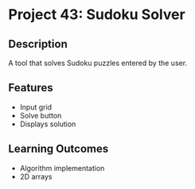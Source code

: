 # Project 43: Sudoku Solver

## Description
A tool that solves Sudoku puzzles entered by the user.

## Features
- Input grid
- Solve button
- Displays solution

## Learning Outcomes
- Algorithm implementation
- 2D arrays
